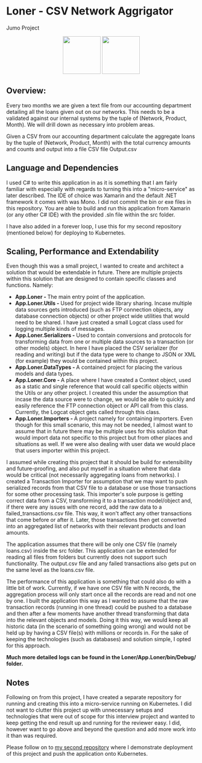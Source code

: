 Loner - CSV Network Aggrigator
======
Jumo Project
<p align="center">
    <img width = "100" src="https://avatars0.githubusercontent.com/u/53395?v=3&s=400" alt=""/>
    <img width = "100" src="http://devstickers.com/assets/img/pro/2p4i.png" alt=""/>
</p>

## Overview:
Every two months we are given a text file from our accounting department detailing all the loans given out on our networks. This needs to be a validated against our internal systems by the tuple of (Network, Product, Month). We will drill down as necessary into problem areas.  

Given a CSV from our accounting department calculate the aggregate loans by the tuple of (Network, Product, Month) with the total currency amounts and counts and output into a file CSV file Output.csv

## Language and Dependencies
I used C# to write this application in as it is something that I am fairly familiar with especially with regards to turning this into a "micro-service" as later described. The IDE of choice was Xamarin and the default .NET framework it comes with was Mono. I did not commit the bin or exe files in this repository. You are able to build and run this application from Xamarin (or any other C# IDE) with the provided .sln file within the src folder.

I have also added in a forever loop, I use this for my second repository (mentioned below) for deploying to Kubernetes.

## Scaling, Performance and Extendability
Even though this was a small project, I wanted to create and architect a solution that would be extendable in future. There are multiple projects within this solution that are designed to contain specific classes and functions. Namely:
- <b>App.Loner - </b> The main entry point of the application.
- <b>App.Loner.Utils - </b> Used for project wide library sharing. Incase multiple data sources gets introduced (such as FTP connection objects, any database connection objects) or other project wide utilities that would need to be shared. I have just created a  small Logcat class used for logging multiple kinds of messages.
- <b>App.Loner.Serializers - </b> Used to contain conversions and protocols for transforming data from one or multiple data sources to a transaction (or other models) object. In here I have placed the CSV serializer (for reading and writing) but if the data type were to change to JSON or XML (for example) they would be contained within this project.
- <b>App.Loner.DataTypes - </b> A contained project for placing the various models and data types.
- <b>App.Loner.Core - </b> A place where I have created a Context object, used as a static and single reference that would call specific objects within the Utils or any other project. I created this under the assumption that incase the data source were to change, we would be able to quickly and easily reference the FTP connection object or API call from this class. Currently, the Logcat object gets called through this class.
- <b>App.Loner.Importers - </b> A project namely for containing importers. Even though for this small scenario, this may not be needed, I almost want to assume that in future there may be multiple uses for this solution that would import data not specific to this project but from other places and situations as well. If we were also dealing with user data we would place that users importer within this project.

I assumed while creating this project that it should be build for extensibility and future-proofing, and also put myself in a situation where that data would be critical (not necessarily aggregating loans from networks). I created a Transaction Importer for assumption that we may want to push serialized records from that CSV file to a database or use those transactions for some other processing task. This importer's sole purpose is getting correct data from a CSV, transforming it to a transaction model/object and, if there were any issues with one record, add the raw data to a failed_transactions.csv file. This way, it won't affect any other transactions that come before or after it. Later, those transactions then get converted into an aggregated list of networks with their relevant products and loan amounts.

The application assumes that there will be only one CSV file (namely loans.csv) inside the src folder. This application can be extended for reading all files from folders but currently does not support such functionality. The output.csv file and any failed transactions also gets put on the same level as the loans.csv file.

The performance of this application is something that could also do with a little bit of work.  Currently, if we have one CSV file with N records, the aggregation process will only start once all the records are read and not one by one. I built the application this way as I wanted to assume that the raw transaction records (running in one thread) could be pushed to a database and then after a few moments have another thread transforming that data into the relevant objects and models. Doing it this way, we would keep all historic data (in the scenario of something going wrong) and would not be held up by having a CSV file(s) with millions or records in. For the sake of keeping the technologies (such as databases) and solution simple, I opted for this approach.

<b>Much more detailed logs can be found in the Loner/App.Loner/bin/Debug/ folder.</b>

## Notes
Following on from this project, I have created a separate repository for running and creating this into a micro-service running on Kubernetes. I did not want to clutter this project up with unnecessary setups and technologies that were out of scope for this interview project and wanted to keep getting the end result up and running for the reviewer easy. I did, however want to go above and beyond the question and add more work into it than was required.  

Please follow on to <a href="https://github.com/SierraII/Loner-MicroService">my second repository</a> where I demonstrate deployment of this project and push the application onto Kubernetes.
